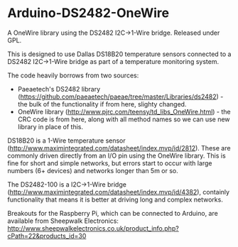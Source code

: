 Arduino-DS2482-OneWire
======================

A OneWire library using the DS2482 I2C->1-Wire bridge. Released under GPL.

This is designed to use Dallas DS18B20 temperature sensors connected to a DS2482 I2C->1-Wire bridge as part of a temperature monitoring system.

The code heavily borrows from two sources:
* Paeaetech's DS2482 library (https://github.com/paeaetech/paeae/tree/master/Libraries/ds2482) - the bulk of the functionality if from here, slighty changed.
* OneWire library (http://www.pjrc.com/teensy/td_libs_OneWire.html) - the CRC code is from here, along with all method names so we can use new library in place of this.

DS18B20 is a 1-Wire temperature sensor (http://www.maximintegrated.com/datasheet/index.mvp/id/2812). These are commonly driven directly from an I/O pin using the OneWire library. This is fine for short and simple networks, but errors start to occur with large numbers (6+ devices) and networks longer than 5m or so.

The DS2482-100 is a I2C->1-Wire bridge (http://www.maximintegrated.com/datasheet/index.mvp/id/4382), containly functionality that means it is better at driving long and complex networks. 

Breakouts for the Raspberry Pi, which can be connected to Arduino, are available from Sheepwalk Electronics:
http://www.sheepwalkelectronics.co.uk/product_info.php?cPath=22&products_id=30


